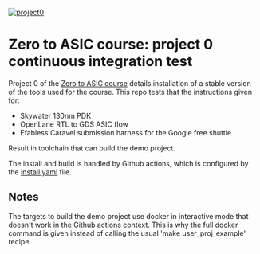[![project0](https://github.com/mattvenn/project0_test/actions/workflows/install.yaml/badge.svg)](https://github.com/mattvenn/project0_test/actions/workflows/install.yaml)

# Zero to ASIC course: project 0 continuous integration test

Project 0 of the [Zero to ASIC course](https://zerotoasiccourse.com) details installation of a stable version of the tools used for the course.
This repo tests that the instructions given for:

* Skywater 130nm PDK
* OpenLane RTL to GDS ASIC flow
* Efabless Caravel submission harness for the Google free shuttle

Result in toolchain that can build the demo project.

The install and build is handled by Github actions, which is configured by the [install.yaml](.github/workflows/install.yaml) file.

## Notes

The targets to build the demo project use docker in interactive mode that doesn't work in the Github actions context.
This is why the full docker command is given instead of calling the usual 'make user_proj_example' recipe.
